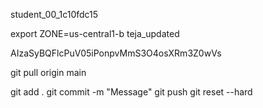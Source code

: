 student_00_1c10fdc15

export ZONE=us-central1-b
teja_updated


AIzaSyBQFlcPuV05iPonpvMmS3O4osXRm3Z0wVs

git pull origin main


git add .
git commit -m "Message"
git push
git reset --hard 
